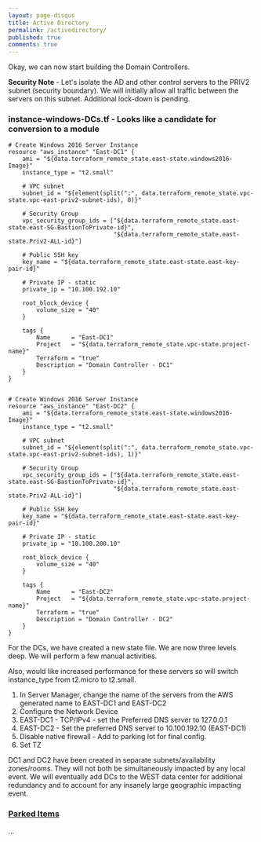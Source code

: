 ```yaml
---
layout: page-disqus
title: Active Directory
permalink: /activedirectory/
published: true
comments: true
---
```


Okay, we can now start building the Domain Controllers.

**Security Note** - Let's isolate the AD and other control servers to the PRIV2 subnet (security boundary).  We will initially allow all traffic between the servers on this subnet.  Additional lock-down is pending.

### instance-windows-DCs.tf - Looks like a candidate for conversion to a module

```
# Create Windows 2016 Server Instance
resource "aws_instance" "East-DC1" {
    ami = "${data.terraform_remote_state.east-state.windows2016-Image}"
    instance_type = "t2.small"

    # VPC subnet
    subnet_id = "${element(split(":", data.terraform_remote_state.vpc-state.vpc-east-priv2-subnet-ids), 0)}"

    # Security Group
    vpc_security_group_ids = ["${data.terraform_remote_state.east-state.east-SG-BastionToPrivate-id}",
                              "${data.terraform_remote_state.east-state.Priv2-ALL-id}"]

    # Public SSH key
    key_name = "${data.terraform_remote_state.east-state.east-key-pair-id}"

    # Private IP - static
    private_ip = "10.100.192.10"

    root_block_device {
        volume_size = "40"
    }

    tags {
        Name      = "East-DC1"
        Project   = "${data.terraform_remote_state.vpc-state.project-name}"
        Terraform = "true"
        Description = "Domain Controller - DC1"
    }
}


# Create Windows 2016 Server Instance
resource "aws_instance" "East-DC2" {
    ami = "${data.terraform_remote_state.east-state.windows2016-Image}"
    instance_type = "t2.small"

    # VPC subnet
    subnet_id = "${element(split(":", data.terraform_remote_state.vpc-state.vpc-east-priv2-subnet-ids), 1)}"

    # Security Group
    vpc_security_group_ids = ["${data.terraform_remote_state.east-state.east-SG-BastionToPrivate-id}",
                              "${data.terraform_remote_state.east-state.Priv2-ALL-id}"]

    # Public SSH key
    key_name = "${data.terraform_remote_state.east-state.east-key-pair-id}"

    # Private IP - static
    private_ip = "10.100.200.10"

    root_block_device {
        volume_size = "40"
    }

    tags {
        Name      = "East-DC2"
        Project   = "${data.terraform_remote_state.vpc-state.project-name}"
        Terraform = "true"
        Description = "Domain Controller - DC2"
    }
}
```

For the DCs, we have created a new state file.  We are now three levels deep.  We will perform a few manual activities.

Also, would like increased performance for these servers so will switch instance_type from t2.micro to t2.small. 

1. In Server Manager, change the name of the servers from the AWS generated name to EAST-DC1 and EAST-DC2
1. Configure the Network Device
  1. EAST-DC1 - TCP/IPv4 - set the Preferred DNS server to 127.0.0.1
  1. EAST-DC2 - Set the preferred DNS server to 10.100.192.10 (EAST-DC1)
1. Disable native firewall - Add to parking lot for final config.
1. Set TZ

DC1 and DC2 have been created in separate subnets/availability zones/rooms.  They will not both be simultaneously impacted by any local event.  We will eventually add DCs to the WEST data center for additional redundancy and to account for any insanely large geographic impacting event.

### [Parked Items](/blog/parkedItems)

...
